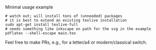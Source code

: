 Minimal usage example

```shell
# watch out; will install tons of (unneeded) packages
# it is best to extend an existing texlive installation
sudo apt-get install texlive-full
# needs something like inkscape on path for the svg in the example
pdflatex --shell-escape main.tex
```

Feel free to make PRs, e.g., for a letter/a4 or modern/classical switch.
